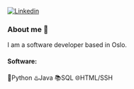 [![Linkedin](https://img.shields.io/badge/-LinkedIn-blue?style=flat&logo=Linkedin&logoColor=white&link=https://linkedin.com/in/brennankbrown/)](https://www.linkedin.com/in/edvin-simenstad/)

### About me 👋
I am a software developer based in Oslo.

<!--
**EdvinSim/EdvinSim** is a ✨ _special_ ✨ repository because its `README.md` (this file) appears on your GitHub profile.
-->

#### Software:
🐍Python
♨️Java
📚SQL
🌐HTML/SSH
